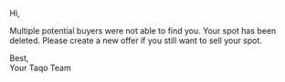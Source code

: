 Hi,

Multiple potential buyers were not able to find you.
Your spot has been deleted.
Please create a new offer if you still want to sell your spot.

Best,  
Your Taqo Team

